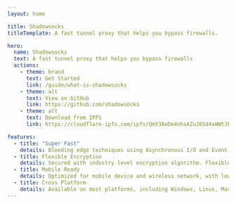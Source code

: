 ```yaml
---
layout: home

title: Shadowsocks
titleTemplate: A fast tunnel proxy that helps you bypass firewalls.

hero:
  name: Shadowsocks
  text: A fast tunnel proxy that helps you bypass firewalls
  actions:
    - theme: brand
      text: Get Started
      link: /guide/what-is-shadowsocks
    - theme: alt
      text: View on GitHub
      link: https://github.com/shadowsocks
    - theme: alt
      text: Download from IPFS
      link: https://cloudflare-ipfs.com/ipfs/QmY3AeDm4nhsAZuJ65d4xWWtJFCRPwnqabHbZ6BXwzCZnC

features:
  - title: "Super Fast"
    details: Bleeding edge techniques using Asynchronous I/O and Event-driven programming.
  - title: Flexible Encryption
    details: Secured with industry level encryption algorithm. Flexible to support custom algorithms.
  - title: Mobile Ready
    details: Optimized for mobile device and wireless network, with low CPU and bandwidth usage.
  - title: Cross Platform
    details: Available on most platforms, including Windows, Linux, Mac, Android, iOS, and OpenWRT.
---
```

